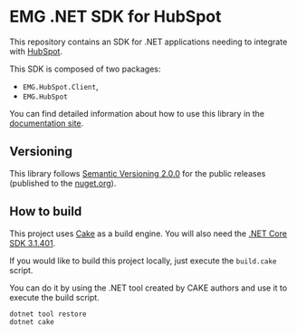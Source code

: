 # EMG .NET SDK for HubSpot

This repository contains an SDK for .NET applications needing to integrate with [HubSpot](https://www.hubspot.com).

This SDK is composed of two packages:

- `EMG.HubSpot.Client`,
- `EMG.HubSpot`

You can find detailed information about how to use this library in the [documentation site](https://docs.educationsmediagroup.com/hubspot-sdk/).

## Versioning

This library follows [Semantic Versioning 2.0.0](http://semver.org/spec/v2.0.0.html) for the public releases (published to the [nuget.org](https://www.nuget.org/)).


## How to build

This project uses [Cake](https://cakebuild.net/) as a build engine. You will also need the [.NET Core SDK 3.1.401](https://dotnet.microsoft.com/).

If you would like to build this project locally, just execute the `build.cake` script.

You can do it by using the .NET tool created by CAKE authors and use it to execute the build script.

```powershell
dotnet tool restore
dotnet cake
```
